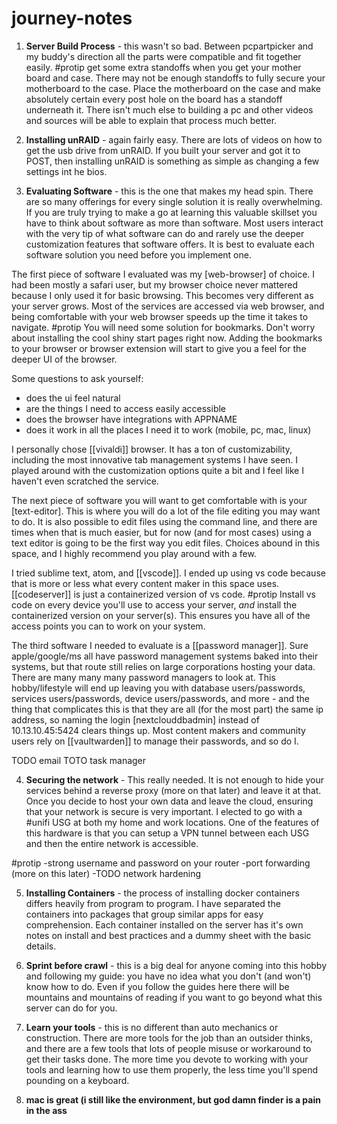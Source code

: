 # journey-notes


1. **Server Build Process** - this wasn't so bad. Between pcpartpicker and my buddy's direction all the parts were compatible and fit together easily. #protip get some extra standoffs when you get your mother board and case. There may not be enough standoffs to fully secure your motherboard to the case. Place the motherboard on the case and make absolutely certain every post hole on the board has a standoff underneath it. There isn't much else to building a pc and other videos and sources will be able to explain that process much better.

2. **Installing unRAID** - again fairly easy. There are lots of videos on how to get the usb drive from unRAID. If you built your server and got it to POST, then installing unRAID is something as simple as changing a few settings int he bios.

3. **Evaluating Software** - this is the one that makes my head spin. There are so many offerings for every single solution it is really overwhelming. If you are truly trying to make a go at learning this valuable skillset you have to think about software as more than software. Most users interact with the very tip of what software can do and rarely use the deeper customization features that software offers. It is best to evaluate each software solution you need before you implement one.

The first piece of software I evaluated was my [web-browser] of choice. I had been mostly a safari user, but my browser choice never mattered because I only used it for basic browsing. This becomes very different as your server grows. Most of the services are accessed via web browser, and being comfortable with your web browser speeds up the time it takes to navigate. #protip You will need some solution for bookmarks. Don't worry about installing the cool shiny start pages right now. Adding the bookmarks to your browser or browser extension will start to give you a feel for the deeper UI of the browser. 

Some questions to ask yourself:
- does the ui feel natural
- are the things I need to access easily accessible
- does the browser have integrations with APPNAME
- does it work in all the places I need it to work (mobile, pc, mac, linux)

I personally chose [[vivaldi]] browser. It has a ton of customizability, including the most innovative tab management systems I have seen. I played around with the customization options quite a bit and I feel like I haven't even scratched the service. 

The next piece of software you will want to get comfortable with is your [text-editor]. This is where you will do a lot of the file editing you may want to do. It is also possible to edit files using the command line, and there are times when that is much easier, but for now (and for most cases) using a text editor is going to be the first way you edit files. Choices abound in this space, and I highly recommend you play around with a few. 

I tried sublime text, atom, and [[vscode]]. I ended up using vs code because that is more or less what every content maker in this space uses. [[codeserver]] is just a containerized version of vs code. #protip Install vs code on every device you'll use to access your server, *and* install the containerized version on your server(s). This ensures you have all of the access points you can to work on your system.

The third software I needed to evaluate is a [[password manager]]. Sure apple/google/ms all have password management systems baked into their systems, but that route still relies on large corporations hosting your data. There are many many many password managers to look at. This hobby/lifestyle will end up leaving you with database users/passwords, services users/passwords, device users/passwords, and more - and the thing that complicates this is that they are all (for the most part) the same ip address, so naming the login [nextclouddbadmin] instead of 10.13.10.45:5424 clears things up. Most content makers and community users rely on [[vaultwarden]] to manage their passwords, and so do I.

TODO email
TOTO task manager

4. **Securing the network** - This really needed. It is not enough to hide your services behind a reverse proxy (more on that later) and leave it at that. Once you decide to host your own data and leave the cloud, ensuring that your network is secure is very important. I elected to go with a #unifi USG at both my home and work locations. One of the features of this hardware is that you can setup a VPN tunnel between each USG and then the entire network is accessible.

#protip
-strong username and password on your router
-port forwarding (more on this later)
-TODO network hardening

5. **Installing Containers** - the process of installing docker containers differs heavily from program to program. I have separated the containers into packages that group similar apps for easy comprehension. Each container installed on the server has it's own notes on install and best practices and a dummy sheet with the basic details.

6. **Sprint before crawl** - this is a big deal for anyone coming into this hobby and following my guide: you have no idea what you don't (and won't) know how to do. Even if you follow the guides here there will be mountains and mountains of reading if you want to go beyond what this server can do for you. 

7. **Learn your tools** - this is no different than auto mechanics or construction. There are more tools for the job than an outsider thinks, and there are a few tools that lots of people misuse or workaround to get their tasks done. The more time you devote to working with your tools and learning how to use them properly, the less time you'll spend pounding on a keyboard.

8. **mac is great (i still like the environment, but god damn finder is a pain in the ass**




